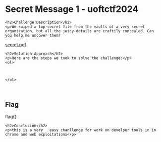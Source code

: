 <title>Secret Message 1 - uoftctf2024</title>

<!DOCTYPE html>
<html>

<body>
    <h1>Secret Message 1 - uoftctf2024</h1>

    <h2>Challenge Description</h2>
    <p>We swiped a top-secret file from the vaults of a very secret organization, but all the juicy details are craftily concealed. Can you help me uncover them?
<a href="https://cybersecctf.github.io/blog/2024/uoftcctf2024/secretmessage/secret.pdf">secret.pdf</a>

</p>
 
    <h2>Solution Approach</h2>
    <p>Here are the steps we took to solve the challenge:</p>
    <ol>
     
       
    
    </ol>
<br>
    <h2>Flag</h2>
    <p class="flag">flag{}
</p>

    <h2>Conclusion</h2>
    <p>this is a very   easy chanllenge for work on develper tools in in chrome and web exploitations</p>
</body>
</html>


